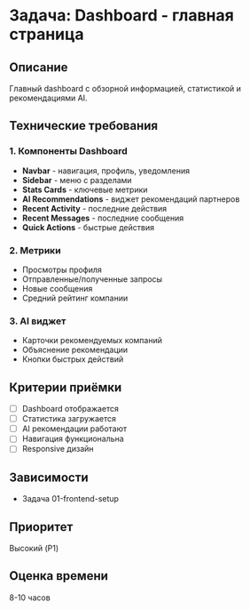 # Задача: Dashboard - главная страница

## Описание
Главный dashboard с обзорной информацией, статистикой и рекомендациями AI.

## Технические требования

### 1. Компоненты Dashboard
- **Navbar** - навигация, профиль, уведомления
- **Sidebar** - меню с разделами
- **Stats Cards** - ключевые метрики
- **AI Recommendations** - виджет рекомендаций партнеров
- **Recent Activity** - последние действия
- **Recent Messages** - последние сообщения
- **Quick Actions** - быстрые действия

### 2. Метрики
- Просмотры профиля
- Отправленные/полученные запросы
- Новые сообщения
- Средний рейтинг компании

### 3. AI виджет
- Карточки рекомендуемых компаний
- Объяснение рекомендации
- Кнопки быстрых действий

## Критерии приёмки
- [ ] Dashboard отображается
- [ ] Статистика загружается
- [ ] AI рекомендации работают
- [ ] Навигация функциональна
- [ ] Responsive дизайн

## Зависимости
- Задача 01-frontend-setup

## Приоритет
Высокий (P1)

## Оценка времени
8-10 часов

